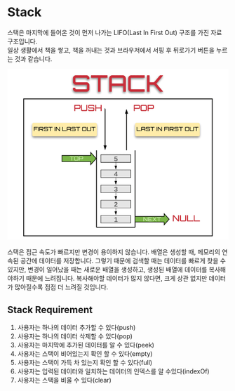 # Stack

스택은 마지막에 들어온 것이 먼저 나가는 LIFO(Last In First Out) 구조를 가진 자료 구조입니다.  
일상 생활에서 책을 쌓고, 책을 꺼내는 것과 브라우저에서 서핑 후 뒤로가기 버튼을 누르는 것과 같습니다.

![스택 구조](./imgs/stack.png)

스택은 접근 속도가 빠르지만 변경이 용이하지 않습니다. 배열은 생성할 때, 메모리의 연속된 공간에 데이터를 저장합니다. 그렇기 때문에 검색할 때는 데이터를 빠르게 찾을 수 있지만, 변경이 일어났을 때는 새로운 배열을 생성하고, 생성된 배열에 데이터를 복사해야하기 때문에 느려집니다. 복사해야할 데이터가 많지 않다면, 크게 상관 없지만 데이터가 많아질수록 점점 더 느려질 것입니다.

## Stack Requirement

1. 사용자는 하나의 데이터 추가할 수 있다(push)
2. 사용자는 하나의 데이터 삭제할 수 있다(pop)
3. 사용자는 마지막에 추가된 데이터를 알 수 있다(peek)
4. 사용자는 스택이 비어있는지 확인 할 수 있다(empty)
5. 사용자는 스택이 가득 차 있는지 확인 할 수 있다(full)
6. 사용자는 입력된 데이터와 일치하는 데이터의 인덱스를 알 수있다(indexOf)
7. 사용자는 스택을 비울 수 있다(clear)
